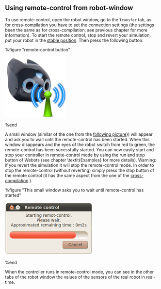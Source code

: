 ## Using remote-control from robot-window

To use remote-control, open the robot window, go to the `Transfer` tab, as for
cross-compilation you have to set the connection settings (the settings been the
same as for cross-compilation, see previous chapter for more information). To
start the remote control, stop and revert your simulation, put your robot in the
[stable
position](send-a-controller-to-the-robot.md#start-position-of-the-robot-the-robot-is-sit-down-same-start-position-as-in-simulation).
Then press the following button:

%figure "remote-control button"

![remote-control button](images/remote.png)

%end

A small window (similar of the one from the [following
picture](#this-small-window-asks-you-to-wait-until-remote-control-has-started)})
will appear and ask you to wait until the remote-control has been started. When
this window disappears and the eyes of the robot switch from red to green, the
remote-control has been sucessfully started. You can now easily start and stop
your controller in remote-control mode by using the run and stop button of
Webots (see chapter \textit{Examples} for more details). Warning: if you revert
the simulation it will stop the remote-control mode. In order to stop the
remote-control (without reverting) simply press the stop button of the remote
control (it has the same aspect from the one of the
[cross-compilation](send-a-controller-to-the-robot.md#stop-button) ).

%figure "This small window asks you to wait until remote-control has started"

![This small window asks you to wait until remote-control has started](images/waitWindow.png)

%end

When the controller runs in remote-control mode, you can see in the other tabs
of the robot window the values of the sensors of the real robot in real-time.

